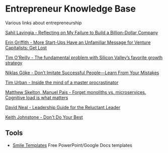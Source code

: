 # Entrepreneur Knowledge Base
Various links about entrepreneurship

[Sahil Lavingia - Reflecting on My Failure to Build a Billion-Dollar Company](https://medium.com/@shl/reflecting-on-my-failure-to-build-a-billion-dollar-company-b0c31d7db0e7)

[Erin Griffith - More Start-Ups Have an Unfamiliar Message for Venture Capitalists: Get Lost](https://www.nytimes.com/2019/01/11/technology/start-ups-rejecting-venture-capital.html)

[Tim O'Reilly - The fundamental problem with Silicon Valley’s favorite growth strategy](https://qz.com/1540608/the-problem-with-silicon-valleys-obsession-with-blitzscaling-growth/amp/)

[Niklas Göke - Don’t Imitate Successful People—Learn From Your Mistakes](https://medium.com/s/story/dont-imitate-successful-people-learn-from-your-mistakes-ea4af41ca66d)

[Tim Urban - Inside the mind of a master procrastinator](https://www.youtube.com/watch?v=arj7oStGLkU)

[Matthew Skelton, Manuel Pais - Forget monoliths vs. microservices. Cognitive load is what matters](https://techbeacon.com/app-dev-testing/forget-monoliths-vs-microservices-cognitive-load-what-matters)

[David Neal - Leadership Guide for the Reluctant Leader ](https://www.youtube.com/watch?v=BCyHS7s_pjc)

[Keith Johnstone - Don't Do Your Best](https://www.youtube.com/watch?v=bz9mo4qW9bc)


## Tools

- [Smile Templates](https://www.smiletemplates.com/free/powerpoint-templates/0.html) Free PowerPoint/Google Docs templates
